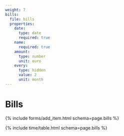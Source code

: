 ```yaml
---
weight: 7
bills:
  file: bills
  properties:
    date:
      type: date
      required: true
    name:
      required: true
    amount:
      type: number
      unit: euro
    every:
      type: hidden
      value: 2
      unit: month
---
```


# Bills

{% include forms/add_item.html schema=page.bills %}

{% include time/table.html schema=page.bills %}